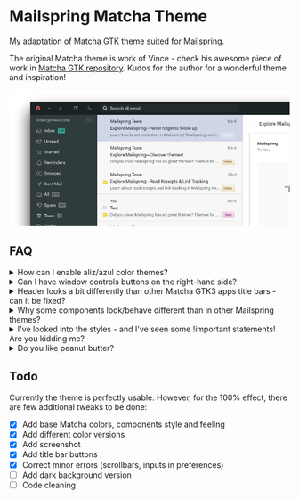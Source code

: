 # Mailspring Matcha Theme
My adaptation of Matcha GTK theme suited for Mailspring.

The original Matcha theme is work of Vince - check his awesome piece of work in [Matcha GTK repository](https://github.com/vinceliuice/matcha). Kudos for the author for a wonderful theme and inspiration!

![](./screenshot/mailspring-matcha-theme.png)

## FAQ
<details>
  <summary>How can I enable aliz/azul color themes?</summary>
  
  Just edit the <strong>/styles/_colors.less</strong> file - you should enable one of the three import statements at the top of the file.
</details>

<details>
  <summary>Can I have window controls buttons on the right-hand side?</summary>
  
There's no such option in Mailspring, however I've prepared very dirty hack which enables it! :)
Just edit the <strong>/styles/index.less</strong> file and uncomment described import statement.
</details>

<details>
  <summary>Header looks a bit differently than other Matcha GTK3 apps title bars - can it be fixed?</summary>
  
Unfortunately Mailspring doesn't have (for now) option to make the main window transparent.
Therefore header bar cannot use border-radius. If such update appears in future, I'll update the theme.
If you are using custom window frame, please uncomment import statement in <strong>/styles/index.less</strong> to have top-border Matcha look (without border-radius though).
</details>

<details>
  <summary>Why some components look/behave different than in other Mailspring themes?</summary>
  
I've made some tweaks, like message icons right-hand side alignment.
You're free to alter the code if you don't like the changes, but I find them rather intuitive and hope you'll like them too.
</details>

<details>
  <summary>I've looked into the styles - and I've seen some !important statements! Are you kidding me?</summary>
  
I'll refactor the code after I'm 100% happy with the look and feel achieved. ;)
</details>

<details>
  <summary>Do you like peanut butter?</summary>
  
I prefer Nutella.
</details>

## Todo
Currently the theme is perfectly usable. However, for the 100% effect, there are few additional tweaks to be done:
- [x] Add base Matcha colors, components style and feeling
- [x] Add different color versions
- [x] Add screenshot
- [x] Add title bar buttons
- [x] Correct minor errors (scrollbars, inputs in preferences)
- [ ] Add dark background version
- [ ] Code cleaning
